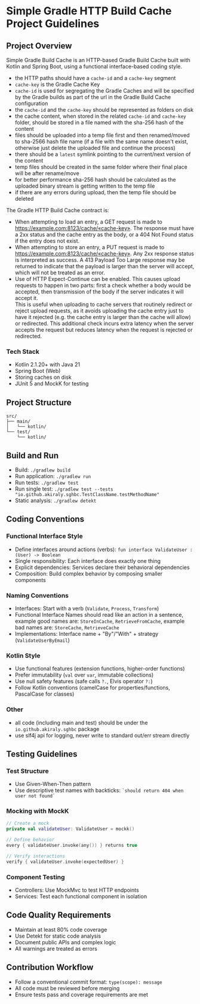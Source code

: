 # Simple Gradle HTTP Build Cache Project Guidelines

## Project Overview

Simple Gradle Build Cache is an HTTP-based Gradle Build Cache built with Kotlin and Spring Boot,
using a functional interface-based coding style.

- the HTTP paths should have a `cache-id` and a `cache-key` segment
- `cache-key` is the Gradle Cache Key
- `cache-id` is used for segregating the Gradle Caches and will be specified by the Gradle builds as
  part of the url in the Gradle Build Cache configuration
- the `cache-id` and the `cache-key` should be represented as folders on disk
- the cache content, when stored in the related `cache-id` and `cache-key` folder, should be stored
  in a file named with the sha-256 hash of the content
- files should be uploaded into a temp file first and then renamed/moved to sha-2566 hash file
  name (if a file with the same name doesn't exist, otherwise just delete the uploaded file and
  continue the process)
- there should be a `latest` symlink pointing to the current/next version of the content
- temp files should be created in the same folder where their final place will be after rename/move
- for better performance sha-256 hash should be calculated as the uploaded binary stream is getting
  written to the temp file
- if there are any errors during upload, then the temp file should be deleted

The Gradle HTTP Build Cache contract is:

- When attempting to load an entry, a GET request is made
  to https://example.com:8123/cache/«cache-key». The response must have a 2xx status and the cache
  entry as the body, or a 404 Not Found status if the entry does not exist.
- When attempting to store an entry, a PUT request is made
  to https://example.com:8123/cache/«cache-key». Any 2xx response status is interpreted as success.
  A 413 Payload Too Large response may be returned to indicate that the payload is larger than the
  server will accept, which will not be treated as an error.
- Use of HTTP Expect-Continue can be enabled. This causes upload requests to happen in two parts:
  first a check whether a body would be accepted, then transmission of the body if the server
  indicates it will accept it.  
  This is useful when uploading to cache servers that routinely redirect or reject upload requests,
  as it avoids uploading the cache entry just to have it rejected (e.g. the cache entry is larger
  than the cache will allow) or redirected. This additional check incurs extra latency when the
  server accepts the request but reduces latency when the request is rejected or redirected.

### Tech Stack

- Kotlin 2.1.20+ with Java 21
- Spring Boot (Web)
- Storing caches on disk
- JUnit 5 and MockK for testing

## Project Structure

```
src/
├── main/
│   └── kotlin/
└── test/
    └── kotlin/
```

## Build and Run

- Build: `./gradlew build`
- Run application: `./gradlew run`
- Run tests: `./gradlew test`
- Run single test: `./gradlew test --tests "io.github.akiraly.sghbc.TestClassName.testMethodName"`
- Static analysis: `./gradlew detekt`

## Coding Conventions

### Functional Interface Style

- Define interfaces around actions (verbs): `fun interface ValidateUser : (User) -> Boolean`
- Single responsibility: Each interface does exactly one thing
- Explicit dependencies: Services declare their behavioral dependencies
- Composition: Build complex behavior by composing smaller components

### Naming Conventions

- Interfaces: Start with a verb (`Validate`, `Process`, `Transform`)
- Functional Interface Names should read like an action in a sentence, example good names are:
  `StoreInCache`, `RetrieveFromCache`, example bad names are: `StoreCache`, `RetrieveCache`
- Implementations: Interface name + "By"/"With" + strategy (`ValidateUserByEmail`)

### Kotlin Style

- Use functional features (extension functions, higher-order functions)
- Prefer immutability (`val` over `var`, immutable collections)
- Use null safety features (safe calls `?.`, Elvis operator `?:`)
- Follow Kotlin conventions (camelCase for properties/functions, PascalCase for classes)

### Other

- all code (including main and test) should be under the `io.github.akiraly.sghbc` package
- use slf4j api for logging, never write to standard out/err stream directly

## Testing Guidelines

### Test Structure

- Use Given-When-Then pattern
- Use descriptive test names with backticks: `` `should return 404 when user not found` ``

### Mocking with MockK

```kotlin
// Create a mock
private val validateUser: ValidateUser = mockk()

// Define behavior
every { validateUser.invoke(any()) } returns true

// Verify interactions
verify { validateUser.invoke(expectedUser) }
```

### Component Testing

- Controllers: Use MockMvc to test HTTP endpoints
- Services: Test each functional component in isolation

## Code Quality Requirements

- Maintain at least 80% code coverage
- Use Detekt for static code analysis
- Document public APIs and complex logic
- All warnings are treated as errors

## Contribution Workflow

- Follow a conventional commit format: `type(scope): message`
- All code must be reviewed before merging
- Ensure tests pass and coverage requirements are met
